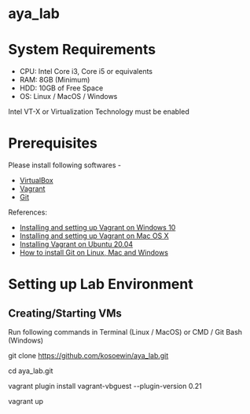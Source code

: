 # aya_lab

# System Requirements
*	CPU: Intel Core i3, Core i5 or equivalents
*	RAM: 8GB (Minimum)
*	HDD: 10GB of Free Space
*	OS: Linux / MacOS / Windows


Intel VT-X or Virtualization Technology must be enabled



# Prerequisites
Please install following softwares -
*	[VirtualBox](https://www.virtualbox.org/)
*	[Vagrant](https://www.vagrantup.com/downloads)
*	[Git](https://git-scm.com/downloads)

References:
*	[Installing and setting up Vagrant on Windows 10 ](https://www.youtube.com/watch?v=Xi5x800aRLY)
*	[Installing and setting up Vagrant on Mac OS X](https://youtu.be/m21YykIAPCA)
*	[Installing Vagrant on Ubuntu 20.04](https://youtu.be/TgBlEUf0oT4)
*	[How to install Git on Linux, Mac and Windows](https://www.linode.com/docs/guides/how-to-install-git-on-linux-mac-and-windows/#install-git)


# Setting up Lab Environment

## Creating/Starting VMs

Run following commands in Terminal (Linux / MacOS) or CMD / Git Bash (Windows)

git clone https://github.com/kosoewin/aya_lab.git

cd aya_lab.git

vagrant plugin install vagrant-vbguest --plugin-version 0.21

vagrant up
